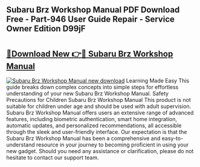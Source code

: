 ## Subaru Brz Workshop Manual PDF Download Free - Part-946 User Guide Repair - Service Owner Edition D99jF

# <h2><a href="http://bc56604.oget.top/?id=Subaru+Brz+Workshop+Manual">🔗Download New 👉🔴 Subaru Brz Workshop Manual</a></h2>

[![Subaru Brz Workshop Manual new download](https://i.imgur.com/5g1atiW.png)](http://bc56604.oget.top/?id=Subaru+Brz+Workshop+Manual)
Learning Made Easy This guide breaks down complex concepts into simple steps for effortless understanding of your new Subaru Brz Workshop Manual. Safety Precautions for Children Subaru Brz Workshop Manual This product is not suitable for children under age and should be used with adult supervision. Subaru Brz Workshop Manual offers users an extensive range of advanced features, including biometric authentication, smart home integration, automatic updates, and personalized recommendations, all accessible through the sleek and user-friendly interface. Our expectation is that the Subaru Brz Workshop Manual has been a comprehensive and easy-to-understand resource in your journey to becoming proficient in using your new gadget. Should you need any assistance or clarification, please do not hesitate to contact our support team.
